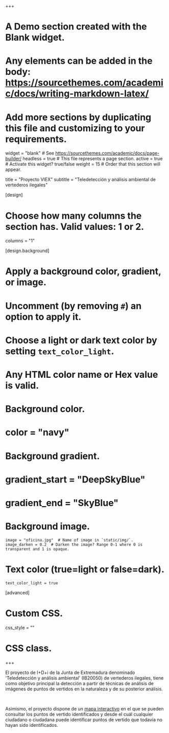 +++
# A Demo section created with the Blank widget.
# Any elements can be added in the body: https://sourcethemes.com/academic/docs/writing-markdown-latex/
# Add more sections by duplicating this file and customizing to your requirements.

widget = "blank"  # See https://sourcethemes.com/academic/docs/page-builder/
headless = true  # This file represents a page section.
active = true  # Activate this widget? true/false
weight = 15  # Order that this section will appear.

title = "Proyecto VIEX"
subtitle = "Teledetección y análisis ambiental de vertederos ilegales"

[design]
  # Choose how many columns the section has. Valid values: 1 or 2.
  columns = "1"

[design.background]
  # Apply a background color, gradient, or image.
  #   Uncomment (by removing `#`) an option to apply it.
  #   Choose a light or dark text color by setting `text_color_light`.
  #   Any HTML color name or Hex value is valid.

  # Background color.
  # color = "navy"
  
  # Background gradient.
  # gradient_start = "DeepSkyBlue"
  # gradient_end = "SkyBlue"
  
  # Background image.
    image = "oficina.jpg"  # Name of image in `static/img/`.
    image_darken = 0.2  # Darken the image? Range 0-1 where 0 is transparent and 1 is opaque.

  # Text color (true=light or false=dark).
    text_color_light = true  
  
[advanced]
 # Custom CSS. 
 css_style = ""
 
 # CSS class.
+++

   <div class=text-justify><p>El proyecto de I+D+i de la Junta de Extremadura denominado 'Teledetección y análisis ambiental' (IB20050) de vertederos ilegales, tiene como objetivo principal la detección a partir de técnicas de análisis de imágenes de puntos de vertidos en la naturaleza y de su posterior análisis.</p> <br> 
   <p>Asimismo, el proyecto dispone de un <a href='#mapa_proyecto'>mapa interactivo</a> en el que se pueden consultar los puntos de vertido identificados y desde el cuál cualquier ciudadano o ciudadana puede identificar puntos de vertido que todavía no hayan sido identificados. </p></div>

